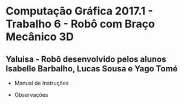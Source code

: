 # Computação Gráfica 2017.1 - Trabalho 6 - Robô com Braço Mecânico 3D

## Yaluisa - Robô desenvolvido pelos alunos Isabelle Barbalho, Lucas Sousa e Yago Tomé

* Manual de Instruções


* Observações



